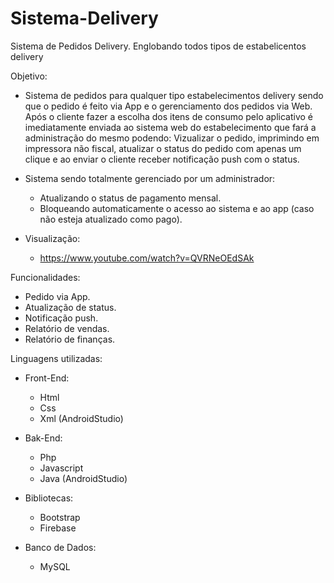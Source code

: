 # Sistema-Delivery
Sistema de Pedidos Delivery. Englobando todos tipos de estabelicentos delivery

Objetivo:
- Sistema de pedidos para qualquer tipo estabelecimentos delivery sendo que o pedido é feito via App e o gerenciamento dos pedidos via Web. Após o cliente fazer a escolha dos itens
de consumo pelo aplicativo é imediatamente enviada ao sistema web do estabelecimento que fará a administração do mesmo podendo: Vizualizar o pedido,  imprimindo em impressora não 
fiscal, atualizar o status do pedido com apenas um clique e ao enviar o cliente receber notificação push com o status.

- Sistema sendo totalmente gerenciado por um administrador:
    - Atualizando o status de pagamento mensal.
    - Bloqueando automaticamente o acesso ao sistema e ao app (caso não esteja atualizado como pago).
 

- Visualização:
    - https://www.youtube.com/watch?v=QVRNeOEdSAk


Funcionalidades:
  - Pedido via App.
  - Atualização de status.
  - Notificação push.
  - Relatório de vendas.
  - Relatório de finanças.


Linguagens utilizadas:

  - Front-End:
      - Html
      - Css
      - Xml (AndroidStudio)
      
  - Bak-End:
      - Php
      - Javascript
      - Java (AndroidStudio)
      
  - Bibliotecas:
      - Bootstrap
      - Firebase
  
  - Banco de Dados:
      - MySQL

